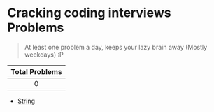 # Cracking coding interviews Problems

> At least one problem a day, keeps your lazy brain away (Mostly weekdays) :P

| Total Problems |
| :------------: |
|       0        |

- [String](./string/README.md)
